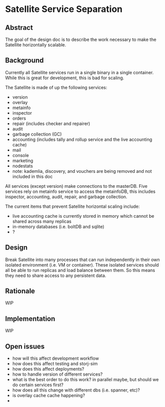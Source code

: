 # Satellite Service Separation

## Abstract

The goal of the design doc is to describe the work necessary to make the Satellite horizontally scalable.

## Background

Currently all Satellite services run in a single binary in a single container. While this is great for development, this is bad for scaling.

The Satellite is made of up the following services:
- version
- overlay
- metainfo
- inspector
- orders
- repair (includes checker and repairer)
- audit
- garbage collection (GC)
- accounting (includes tally and rollup service and the live accounting cache)
- mail
- console
- marketing
- nodestats
- note: kademlia, discovery, and vouchers are being removed and not included in this doc

All services (except version) make connections to the masterDB. Five services rely on metainfo service to access the metainfoDB, this includes inspector, accounting, audit, repair, and garbage collection.

The current items that prevent Satellite horizontal scaling include:
- live accounting cache is currently stored in memory which cannot be shared across many replicas
- in-memory databases (i.e. boltDB and sqlite)
- ?

## Design

Break Satellite into many processes that can run independently in their own isolated environment (i.e. VM or container).  These isolated services should all be able to run replicas and load balance between them. So this means they need to share access to any persistent data.

## Rationale

WIP

## Implementation

WIP

## Open issues
- how will this affect development workflow
- how does this affect testing and storj-sim
- how does this affect deployments? 
- how to handle version of different services?
- what is the best order to do this work? in parallel maybe, but should we do certain services first?
- how does all this change with different dbs (i.e. spanner, etc)?
- is overlay cache cache happening?
- 
